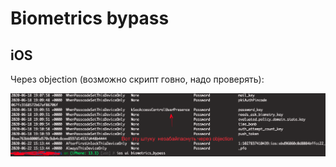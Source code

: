 # Biometrics bypass

## iOS

Через objection (возможно скрипт говно, надо проверять):

![](<../../../.gitbook/assets/изображение (25).png>)
